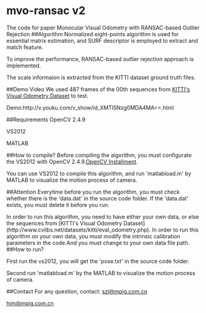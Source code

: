 # mvo-ransac v2
The code for paper Monocular Visual Odometry with RANSAC-based Outlier Rejection
##Algorithm
 Normalized eight-points algorithm is used for essential matrix estimation, and SURF descriptor is employed to extract and match feature.
<P>To improve the performance, RANSAC-based outlier rejection approach is implemented.  

The scale informaion is extracted from the KITTI dataset ground truth files.

##Demo Video
We used 487 frames of the 00th sequences from [KITTI's Visual Odometry Dataset](http://www.cvlibs.net/datasets/kitti/eval_odometry.php) to test.

<P>Demo:http://v.youku.com/v_show/id_XMTI5Nzg0MDA4MA==.html


##Requirements
OpenCV 2.4.9 <p>  VS2012<p>MATLAB

##How to compile?
Before compiling the algorithm, you must configurate the VS2012 with OpenCV 2.4.9.[OpenCV Installment](http://wenku.baidu.com/link?url=EdbUVHnIIwq8ZQ8WPZD8oSMIj1f9kV5CJIrZ6X6CCAgBOFliBQp7IBl0q1Szc-1qADg1wNJTyUxPvY_YyNaMtBzrDaX3aCUpIJgFa0doBcy).<P>
You can use VS2012 to compile this algorithm, and run 'matlabload.m' by MATLAB to visualize the motion process of camera.

##Attention
Everytime before you run the algorithm, you must check whether there is the 'data.dat' in the source code folder. If the 'data.dat' exists, you must delete it before you run.
<P>In order to run this algorithm, you need to have either your own data, 
or else the sequences from [KITTI's Visual Odometry Dataset](http://www.cvlibs.net/datasets/kitti/eval_odometry.php).
In order to run this algorithm on your own data, you must modify the intrinsic calibration parameters in the code.And you must change to your own data file path.
##How to run? 
<p>First run the vs2012, you will get the 'pose.txt' in the source code folder.
<p>Second  run 'matlabload.m' by the MATLAB to visualize the motion process of camera.






##Contact
For any question, contact: szl@mpig.com.cn  <p>   hjm@mpig.com.cn